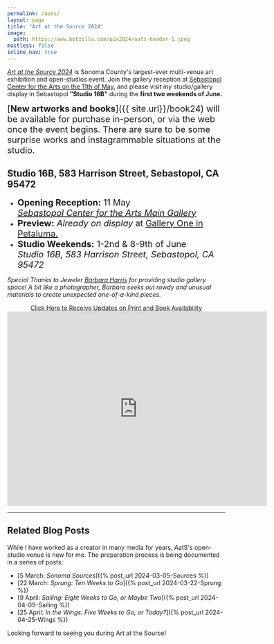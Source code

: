 ```yaml
---
permalink: /aats/
layout: page
title: "Art at the Source 2024"
image:
  path: https://www.botzilla.com/pix2024/aats-header-1.jpeg
mastless: false
inline_nav: true
---
```


[_Art at the Source 2024_](https://www.artatthesource.org/) is Sonoma County's largest-ever multi-venue art exhibition and open-studios event. Join the gallery reception at [Sebastopol Center for the Arts on the 11th of May](https://www.sebarts.org/), and please visit my  studio/gallery display in Sebastopol <b>"Studio 16B"</b> during the **first two weekends of June.**

<span style="font-size:20px">[**New artworks and books**]({{ site.url}}/book24) will be available for purchase in-person, or via the web once the event begins. There are sure to be some surprise works and instagrammable situations at the studio.</span>

## Studio 16B, 583 Harrison Street, Sebastopol, CA 95472

* <span style="font-size:20px">**Opening Reception:** 11 May<br/>[_Sebastopol Center for the Arts Main Gallery_](https://www.google.com/maps/place/282+S+High+St,+Sebastopol,+CA+95472/@38.400196,-122.8253864,17z/data=!3m1!4b1!4m6!3m5!1s0x808430a6b493fbe5:0x6dd995d6a36c2ffe!8m2!3d38.400196!4d-122.8253864!16s%2Fg%2F11c22svkmt?entry=ttu)</span>
* <span style="font-size:20px">**Preview:** _Already on display_ at [Gallery One in Petaluma.](https://petaluma-galleryone.com/)</span>
* <span style="font-size:20px">**Studio Weekends:** 1-2nd & 8-9th of June<br/>_Studio 16B, 583 Harrison Street, Sebastopol, CA 95472_</span>


_Special Thanks to Jeweler [Barbara Harris](https://www.artatthesource.org/barbara-harris) for providing studio gallery space! A bit like a photographer, Barbara seeks out rowdy and unusual materials to create unexpected one-of-a-kind pieces._

<center>
<a class="btn btn--inverse btn--large" href="mailto:kevin+aats@vumondo.com?subject=Updates%20on%20Books%20and%20Prints&body=Please%20keep%20me%20informed%20of%20updates%20on%20sales%20availability%20of%20your%20books%20and%20prints%20related%20to%20AATS%202024">Click Here to Receive Updates on Print and Book Availability</a>
<iframe src="https://www.google.com/maps/embed?pb=!1m18!1m12!1m3!1d100076.5295836525!2d-122.86417852012046!3d38.386194852380505!2m3!1f0!2f0!3f0!3m2!1i1024!2i768!4f13.1!3m3!1m2!1s0x80843a0b9dd7e5ab%3A0x93ef178856d2d049!2s583%20Harrison%20St%2C%20Sebastopol%2C%20CA%2095472!5e0!3m2!1sen!2sus!4v1715361429608!5m2!1sen!2sus" width="600" height="450" style="border:0;" allowfullscreen="" loading="lazy" referrerpolicy="no-referrer-when-downgrade"></iframe>

</center>

<hr/>

## Related Blog Posts

While I have worked as a creator in many media for years, AatS's open-studio venue is new for me. The preparation process is being documented in a series of posts:

* [5 March: _Sonoma Sources_]({% post_url 2024-03-05-Sources %})
* [22 March: _Sprung: Ten Weeks to Go_]({% post_url 2024-03-22-Sprung %})
* [9 April: _Sailing: Eight Weeks to Go, or Maybe Two_]({% post_url 2024-04-09-Sailing %})
* [25 April: _In the Wings: Five Weeks to Go, or Today?_]({% post_url 2024-04-25-Wings %})

Looking forward to seeing you during Art at the Source!

<!--
<figure class="align-center">
<img src="https://www.botzilla.com/pix2024/Bjorke-AATS-BizCard-sRGB-web.jpg">
<figcaption>(As seen in the AatS catalog)</figcaption>
</figure>

<figure class="align-center">
<a href="{{ site.url}}/book24"><img src="https://www.botzilla.com/pix2024/author-promo-card.jpg"></a>
<figcaption>Click <a href="{{ site.url}}/book24">here</a> for book info</figcaption>
</figure>

-->